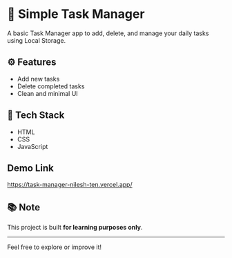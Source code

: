 # 📝 Simple Task Manager

A basic Task Manager app to add, delete, and manage your daily tasks using Local Storage.

## ⚙️ Features

- Add new tasks  
- Delete completed tasks  
- Clean and minimal UI  

## 🔧 Tech Stack

- HTML  
- CSS  
- JavaScript

## Demo Link
https://task-manager-nilesh-ten.vercel.app/

## 📚 Note

This project is built **for learning purposes only**.

---

Feel free to explore or improve it!
